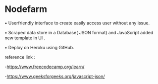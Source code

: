 # Nodefarm

• Userfriendly interface to create easily access user without any issue.

• Scraped data store in a Database( JSON format) and JavaScript added new template in UI .

• Deploy on Heroku using GitHub.

 reference link :
  
  -https://www.freecodecamp.org/learn/
 
  -https://www.geeksforgeeks.org/javascript-json/
  
